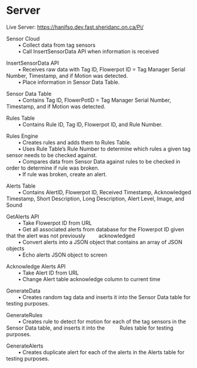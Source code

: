 # Server

Live Server: https://hanifso.dev.fast.sheridanc.on.ca/Pi/

Sensor Cloud <br>
&emsp; &emsp;•  Collect data from tag sensors <br>
&emsp; &emsp;•	Call InsertSensorData API when information is received <br>

InsertSensorData API <br>
&emsp; &emsp;•	Receives raw data with Tag ID, Flowerpot ID = Tag Manager Serial Number, Timestamp, and if Motion was detected.  <br>
&emsp; &emsp;•	Place information in Sensor Data Table. <br>

Sensor Data Table <br>
&emsp; &emsp;•	Contains Tag ID, FlowerPotID = Tag Manager Serial Number, Timestamp, and if Motion was detected. <br>

Rules Table<br>
&emsp; &emsp;•	Contains Rule ID, Tag ID, Flowerpot ID, and Rule Number.<br>

Rules Engine<br>
&emsp; &emsp;•	Creates rules and adds them to Rules Table.<br>
&emsp; &emsp;•	Uses Rule Table’s Rule Number to determine which rules a given tag sensor needs to be checked against.<br>
&emsp; &emsp;•	Compares data from Sensor Data against rules to be checked in order to determine if rule was broken.<br>
&emsp; &emsp;•	If rule was broken, create an alert.<br>

Alerts Table<br>
&emsp; &emsp;•	  Contains AlertID, Flowerpot ID, Received Timestamp, Acknowledged Timestamp, Short Description, Long Description, Alert Level, Image, and Sound<br>

GetAlerts API<br>
&emsp; &emsp;•	Take Flowerpot ID from URL<br>
&emsp; &emsp;•	Get all associated alerts from database for the Flowerpot ID given that the alert was not previously  &emsp; &emsp;acknowledged<br>
&emsp; &emsp;•	Convert alerts into a JSON object that contains an array of JSON objects<br>
&emsp; &emsp;•	Echo alerts JSON object to screen<br>

Acknowledge Alerts API<br>
&emsp; &emsp;•	Take Alert ID from URL<br>
&emsp; &emsp;•	Change Alert table acknowledge column to current time<br>

GenerateData<br>
&emsp; &emsp;•	Creates random tag data and inserts it into the Sensor Data table for testing purposes.<br>


GenerateRules<br>
&emsp; &emsp;•	Creates rule to detect for motion for each of the tag sensors in the Sensor Data table, and inserts it into the &emsp; &emsp; Rules table for testing purposes.<br>

GenerateAlerts<br>
&emsp; &emsp;•	Creates duplicate alert for each of the alerts in the Alerts table for testing purposes.<br>

